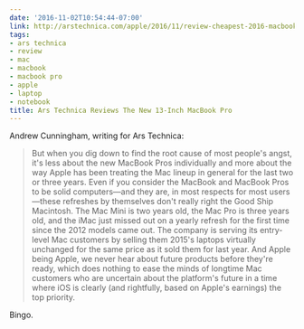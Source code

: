 ```yaml
---
date: '2016-11-02T10:54:44-07:00'
link: http://arstechnica.com/apple/2016/11/review-cheapest-2016-macbook-pro-is-good-but-its-missing-all-the-cool-stuff/4/
tags:
- ars technica
- review
- mac
- macbook
- macbook pro
- apple
- laptop
- notebook
title: Ars Technica Reviews The New 13-Inch MacBook Pro
---
```


Andrew Cunningham, writing for Ars Technica:

>But when you dig down to find the root cause of most people's angst, it's less about the new MacBook Pros individually and more about the way Apple has been treating the Mac lineup in general for the last two or three years. Even if you consider the MacBook and MacBook Pros to be solid computers—and they are, in most respects for most users—these refreshes by themselves don't really right the Good Ship Macintosh. The Mac Mini is two years old, the Mac Pro is three years old, and the iMac just missed out on a yearly refresh for the first time since the 2012 models came out. The company is serving its entry-level Mac customers by selling them 2015's laptops virtually unchanged for the same price as it sold them for last year. And Apple being Apple, we never hear about future products before they're ready, which does nothing to ease the minds of longtime Mac customers who are uncertain about the platform's future in a time where iOS is clearly (and rightfully, based on Apple's earnings) the top priority.

Bingo.

